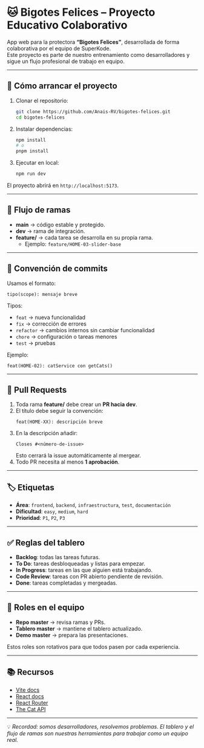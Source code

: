 # 🐱 Bigotes Felices – Proyecto Educativo Colaborativo

App web para la protectora **“Bigotes Felices”**, desarrollada de forma colaborativa por el equipo de SuperKode.  
Este proyecto es parte de nuestro entrenamiento como desarrolladores y sigue un flujo profesional de trabajo en equipo.

---

## 🚀 Cómo arrancar el proyecto

1. Clonar el repositorio:
   ```bash
   git clone https://github.com/Anais-RV/bigotes-felices.git
   cd bigotes-felices
   ```

2. Instalar dependencias:
   ```bash
   npm install
   # o
   pnpm install
   ```

3. Ejecutar en local:
   ```bash
   npm run dev
   ```

El proyecto abrirá en `http://localhost:5173`.

---

## 🌳 Flujo de ramas

- **main** → código estable y protegido.  
- **dev** → rama de integración.  
- **feature/** → cada tarea se desarrolla en su propia rama.  
  - Ejemplo: `feature/HOME-03-slider-base`

---

## 📝 Convención de commits

Usamos el formato:
```
tipo(scope): mensaje breve
```

Tipos:
- `feat` → nueva funcionalidad  
- `fix` → corrección de errores  
- `refactor` → cambios internos sin cambiar funcionalidad  
- `chore` → configuración o tareas menores  
- `test` → pruebas  

Ejemplo:
```
feat(HOME-02): catService con getCats()
```

---

## 🔀 Pull Requests

1. Toda rama **feature/** debe crear un **PR hacia dev**.  
2. El título debe seguir la convención:  
   ```
   feat(HOME-XX): descripción breve
   ```
3. En la descripción añadir:  
   ```
   Closes #<número-de-issue>
   ```
   Esto cerrará la issue automáticamente al mergear.  
4. Todo PR necesita al menos **1 aprobación**.

---

## 🏷️ Etiquetas

- **Área**: `frontend`, `backend`, `infraestructura`, `test`, `documentación`  
- **Dificultad**: `easy`, `medium`, `hard`  
- **Prioridad**: `P1`, `P2`, `P3`  

---

## ✅ Reglas del tablero

- **Backlog**: todas las tareas futuras.  
- **To Do**: tareas desbloqueadas y listas para empezar.  
- **In Progress**: tareas en las que alguien está trabajando.  
- **Code Review**: tareas con PR abierto pendiente de revisión.  
- **Done**: tareas completadas y mergeadas.  

---

## 🤝 Roles en el equipo

- **Repo master** → revisa ramas y PRs.  
- **Tablero master** → mantiene el tablero actualizado.  
- **Demo master** → prepara las presentaciones.  

Estos roles son rotativos para que todos pasen por cada experiencia.

---

## 📚 Recursos

- [Vite docs](https://vitejs.dev/guide/)  
- [React docs](https://react.dev/)  
- [React Router](https://reactrouter.com/)  
- [The Cat API](https://thecatapi.com/)  

---

💡 *Recordad: somos desarrolladores, resolvemos problemas. El tablero y el flujo de ramas son nuestras herramientas para trabajar como un equipo real.*
